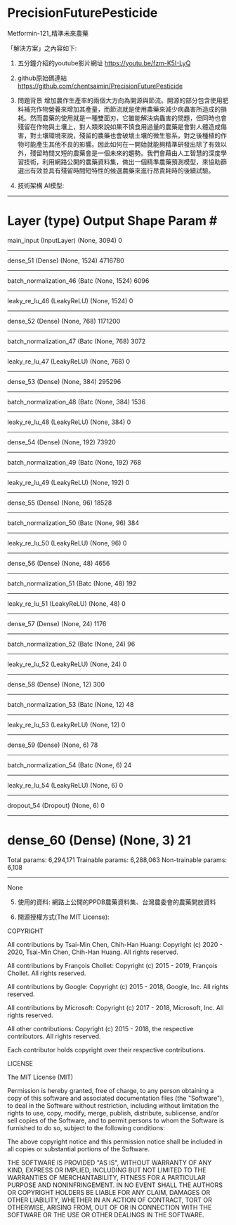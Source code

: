 # PrecisionFuturePesticide
Metformin-121_精準未來農藥

「解決方案」之內容如下:

1.	五分鐘介紹的youtube影片網址
https://youtu.be/fzm-K5I-LyQ

2.	github原始碼連結
https://github.com/chentsaimin/PrecisionFuturePesticide

3.	問題背景
增加農作生產率的兩個大方向為開源與節流。開源的部分包含使用肥料補充作物營養來增加其產量，而節流就是使用農藥來減少病蟲害所造成的損耗。然而農藥的使用就是一種雙面刃，它雖能解決病蟲害的問題，但同時也會殘留在作物與土壤上，對人類來說如果不慎食用過量的農藥是會對人體造成傷害，對土壤環境來說，殘留的農藥也會破壞土壤的微生態系，對之後種植的作物可能產生其他不良的影響。因此如何在一開始就能夠精準研發出除了有效以外，殘留時間又短的農藥會是一個未來的趨勢。我們會藉由人工智慧的深度學習技術，利用網路公開的農藥資料集，做出一個精準農藥預測模型，來協助篩選出有效並具有殘留時間短特性的候選農藥來進行昂貴耗時的後續試驗。

4.	技術架構
AI模型:
_________________________________________________________________
Layer (type)                 Output Shape              Param #   
=================================================================
main_input (InputLayer)      (None, 3094)              0         
_________________________________________________________________
dense_51 (Dense)             (None, 1524)              4716780   
_________________________________________________________________
batch_normalization_46 (Batc (None, 1524)              6096      
_________________________________________________________________
leaky_re_lu_46 (LeakyReLU)   (None, 1524)              0         
_________________________________________________________________
dense_52 (Dense)             (None, 768)               1171200   
_________________________________________________________________
batch_normalization_47 (Batc (None, 768)               3072      
_________________________________________________________________
leaky_re_lu_47 (LeakyReLU)   (None, 768)               0         
_________________________________________________________________
dense_53 (Dense)             (None, 384)               295296    
_________________________________________________________________
batch_normalization_48 (Batc (None, 384)               1536      
_________________________________________________________________
leaky_re_lu_48 (LeakyReLU)   (None, 384)               0         
_________________________________________________________________
dense_54 (Dense)             (None, 192)               73920     
_________________________________________________________________
batch_normalization_49 (Batc (None, 192)               768       
_________________________________________________________________
leaky_re_lu_49 (LeakyReLU)   (None, 192)               0         
_________________________________________________________________
dense_55 (Dense)             (None, 96)                18528     
_________________________________________________________________
batch_normalization_50 (Batc (None, 96)                384       
_________________________________________________________________
leaky_re_lu_50 (LeakyReLU)   (None, 96)                0         
_________________________________________________________________
dense_56 (Dense)             (None, 48)                4656      
_________________________________________________________________
batch_normalization_51 (Batc (None, 48)                192       
_________________________________________________________________
leaky_re_lu_51 (LeakyReLU)   (None, 48)                0         
_________________________________________________________________
dense_57 (Dense)             (None, 24)                1176      
_________________________________________________________________
batch_normalization_52 (Batc (None, 24)                96        
_________________________________________________________________
leaky_re_lu_52 (LeakyReLU)   (None, 24)                0         
_________________________________________________________________
dense_58 (Dense)             (None, 12)                300       
_________________________________________________________________
batch_normalization_53 (Batc (None, 12)                48        
_________________________________________________________________
leaky_re_lu_53 (LeakyReLU)   (None, 12)                0         
_________________________________________________________________
dense_59 (Dense)             (None, 6)                 78        
_________________________________________________________________
batch_normalization_54 (Batc (None, 6)                 24        
_________________________________________________________________
leaky_re_lu_54 (LeakyReLU)   (None, 6)                 0         
_________________________________________________________________
dropout_54 (Dropout)         (None, 6)                 0         
_________________________________________________________________
dense_60 (Dense)             (None, 3)                 21        
=================================================================
Total params: 6,294,171
Trainable params: 6,288,063
Non-trainable params: 6,108
_________________________________________________________________
None

5.	使用的資料:
網路上公開的PPDB農藥資料集、台灣農委會的農藥開放資料

6.	開源授權方式(The MIT License):

COPYRIGHT

All contributions by Tsai-Min Chen, Chih-Han Huang:
Copyright (c) 2020 - 2020, Tsai-Min Chen, Chih-Han Huang.
All rights reserved.

All contributions by François Chollet:
Copyright (c) 2015 - 2019, François Chollet.
All rights reserved.

All contributions by Google:
Copyright (c) 2015 - 2018, Google, Inc.
All rights reserved.

All contributions by Microsoft:
Copyright (c) 2017 - 2018, Microsoft, Inc.
All rights reserved.

All other contributions:
Copyright (c) 2015 - 2018, the respective contributors.
All rights reserved.

Each contributor holds copyright over their respective contributions.

LICENSE

The MIT License (MIT)

Permission is hereby granted, free of charge, to any person obtaining a copy
of this software and associated documentation files (the "Software"), to deal
in the Software without restriction, including without limitation the rights
to use, copy, modify, merge, publish, distribute, sublicense, and/or sell
copies of the Software, and to permit persons to whom the Software is
furnished to do so, subject to the following conditions:

The above copyright notice and this permission notice shall be included in all
copies or substantial portions of the Software.

THE SOFTWARE IS PROVIDED "AS IS", WITHOUT WARRANTY OF ANY KIND, EXPRESS OR
IMPLIED, INCLUDING BUT NOT LIMITED TO THE WARRANTIES OF MERCHANTABILITY,
FITNESS FOR A PARTICULAR PURPOSE AND NONINFRINGEMENT. IN NO EVENT SHALL THE
AUTHORS OR COPYRIGHT HOLDERS BE LIABLE FOR ANY CLAIM, DAMAGES OR OTHER
LIABILITY, WHETHER IN AN ACTION OF CONTRACT, TORT OR OTHERWISE, ARISING FROM,
OUT OF OR IN CONNECTION WITH THE SOFTWARE OR THE USE OR OTHER DEALINGS IN THE
SOFTWARE.

